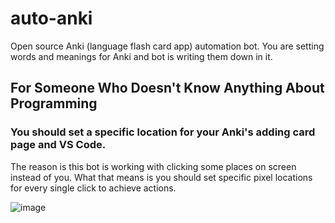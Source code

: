 # auto-anki
Open source Anki (language flash card app) automation bot. You are setting words and meanings for Anki and bot is writing them down in it.

## For Someone Who Doesn't Know Anything About Programming

### You should set a specific location for your Anki's adding card page and VS Code.

The reason is this bot is working with clicking some places on screen instead of you. 
What that means is you should set specific pixel locations for every single click to achieve actions.

![image](https://user-images.githubusercontent.com/86871383/210191278-52283596-8a43-447b-a39d-2d4793ed0c5b.png)
